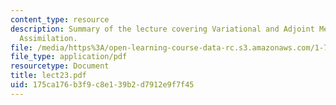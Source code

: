 ```yaml
---
content_type: resource
description: Summary of the lecture covering Variational and Adjoint Methods, Data
  Assimilation.
file: /media/https%3A/open-learning-course-data-rc.s3.amazonaws.com/1-731-water-resource-systems-fall-2006/175ca176b3f9c8e139b2d7912e9f7f45_lect23.pdf
file_type: application/pdf
resourcetype: Document
title: lect23.pdf
uid: 175ca176-b3f9-c8e1-39b2-d7912e9f7f45
---
```

